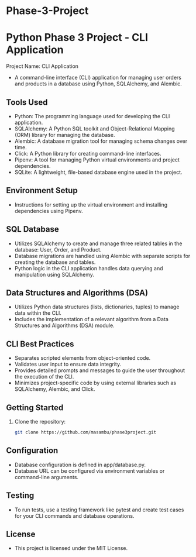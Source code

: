 # Phase-3-Project
# Python Phase 3 Project - CLI Application

Project Name: CLI Application

- A command-line interface (CLI) application for managing user orders and products in a database using Python, SQLAlchemy, and Alembic.

## Tools Used

- Python: The programming language used for developing the CLI application.
- SQLAlchemy: A Python SQL toolkit and Object-Relational Mapping (ORM) library for managing the database.
- Alembic: A database migration tool for managing schema changes over time.
- Click: A Python library for creating command-line interfaces.
- Pipenv: A tool for managing Python virtual environments and project dependencies.
- SQLite: A lightweight, file-based database engine used in the project.

## Environment Setup

- Instructions for setting up the virtual environment and installing dependencies using Pipenv.

## SQL Database

- Utilizes SQLAlchemy to create and manage three related tables in the database: User, Order, and Product.
- Database migrations are handled using Alembic with separate scripts for creating the database and tables.
- Python logic in the CLI application handles data querying and manipulation using SQLAlchemy.

## Data Structures and Algorithms (DSA)

- Utilizes Python data structures (lists, dictionaries, tuples) to manage data within the CLI.
- Includes the implementation of a relevant algorithm from a Data Structures and Algorithms (DSA) module.

## CLI Best Practices

- Separates scripted elements from object-oriented code.
- Validates user input to ensure data integrity.
- Provides detailed prompts and messages to guide the user throughout the execution of the CLI.
- Minimizes project-specific code by using external libraries such as SQLAlchemy, Alembic, and Click.

## Getting Started

1. Clone the repository:

   ```bash
   git clone https://github.com/masambu/phase3project.git
## Configuration
- Database configuration is defined in app/database.py.
- Database URL can be configured via environment variables or command-line arguments.

## Testing
- To run tests, use a testing framework like pytest and create test cases for your CLI commands and database operations.

## License
- This project is licensed under the MIT License.